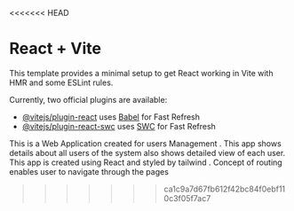 <<<<<<< HEAD
# React + Vite

This template provides a minimal setup to get React working in Vite with HMR and some ESLint rules.

Currently, two official plugins are available:

- [@vitejs/plugin-react](https://github.com/vitejs/vite-plugin-react/blob/main/packages/plugin-react) uses [Babel](https://babeljs.io/) for Fast Refresh
- [@vitejs/plugin-react-swc](https://github.com/vitejs/vite-plugin-react/blob/main/packages/plugin-react-swc) uses [SWC](https://swc.rs/) for Fast Refresh


This is a Web Application created for users Management .
This app shows details about all users of the system also shows detailed view of each user.
This app is created using React and styled by tailwind .
Concept of routing enables user to navigate through the pages

>>>>>>> ca1c9a7d67fb612f42bc84f0ebf110c3f05f7ac7
